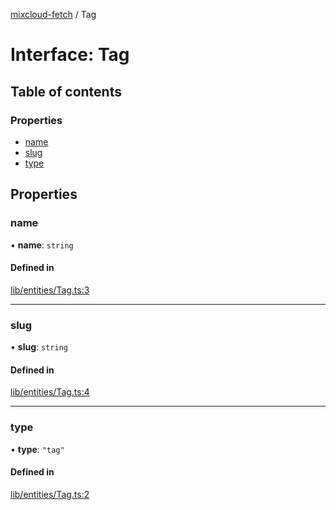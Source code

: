 [mixcloud-fetch](../README.md) / Tag

# Interface: Tag

## Table of contents

### Properties

- [name](Tag.md#name)
- [slug](Tag.md#slug)
- [type](Tag.md#type)

## Properties

### name

• **name**: `string`

#### Defined in

[lib/entities/Tag.ts:3](https://github.com/patrickkfkan/mixcloud-fetch/blob/f797afa/src/lib/entities/Tag.ts#L3)

___

### slug

• **slug**: `string`

#### Defined in

[lib/entities/Tag.ts:4](https://github.com/patrickkfkan/mixcloud-fetch/blob/f797afa/src/lib/entities/Tag.ts#L4)

___

### type

• **type**: ``"tag"``

#### Defined in

[lib/entities/Tag.ts:2](https://github.com/patrickkfkan/mixcloud-fetch/blob/f797afa/src/lib/entities/Tag.ts#L2)
